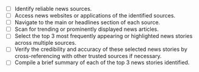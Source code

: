 - [ ] Identify reliable news sources.
- [ ] Access news websites or applications of the identified sources.
- [ ] Navigate to the main or headlines section of each source.
- [ ] Scan for trending or prominently displayed news articles.
- [ ] Select the top 3 most frequently appearing or highlighted news stories across multiple sources.
- [ ] Verify the credibility and accuracy of these selected news stories by cross-referencing with other trusted sources if necessary.
- [ ] Compile a brief summary of each of the top 3 news stories identified.